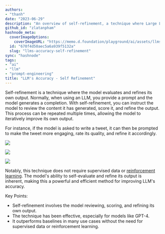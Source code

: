 ```yaml
---
authors:
- "thanh"
date: "2023-06-29"
description: "An overview of self-refinement, a technique where Large Language Models (LLMs) evaluate and improve their own output without the need for supervised data or reinforcement learning."
github_id: "zlatanpham"
hashnode_meta:
  coverImageOptions:
    coverImageURL: "https://memo.d.foundation/playground/ai/assets/llms-accuracy-self-refinement_llm-self-refinement-step-1.webp"
  id: "670f4d50aec5a6a939f5132a"
  slug: "llms-accuracy-self-refinement"
sync: "hashnode"
tags:
- "ai"
- "llm"
- "prompt-engineering"
title: "LLM's Accuracy - Self Refinement"
---
```

Self-refinement is a technique where the model evaluates and refines its own output. Normally, when using an LLM, you provide a prompt and the model generates a completion. With self-refinement, you can instruct the model to review the content it has generated, score it, and refine the output. This process can be repeated multiple times, allowing the model to iteratively improve its own output.

For instance, if the model is asked to write a tweet, it can then be prompted to make the tweet more engaging, rate its quality, and refine it accordingly.

![](assets/llm's-accuracy---self-refinement_llm-self-refinement-step-1.webp)

![](assets/llm's-accuracy---self-refinement_llm-self-refinement-step-2.webp)

![](assets/llm's-accuracy---self-refinement_llm-self-refinement-step-3.webp)

Notably, this technique does not require supervised data or [ reinforcement learning](). The model's ability to self-evaluate and refine its output is inherent, making this a powerful and efficient method for improving LLM's accuracy.

Key Points:

- Self-refinement involves the model reviewing, scoring, and refining its own output.
- The technique has been effective, especially for models like GPT-4.
- It outperforms baselines in many use cases without the need for supervised data or reinforcement learning.